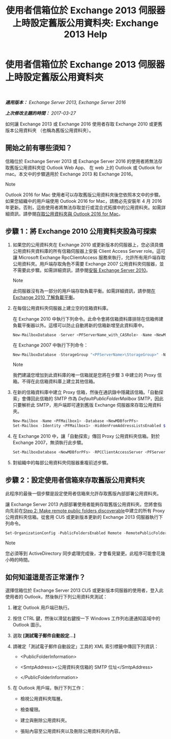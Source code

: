 ﻿---
title: '使用者信箱位於 Exchange 2013 伺服器上時設定舊版公用資料夾: Exchange 2013 Help'
TOCTitle: 使用者信箱位於 Exchange 2013 伺服器上時設定舊版公用資料夾
ms:assetid: 1d5ca19e-696e-4054-a634-15dd34d952b7
ms:mtpsurl: https://technet.microsoft.com/zh-tw/library/Dn690134(v=EXCHG.150)
ms:contentKeyID: 62281105
ms.date: 05/21/2018
mtps_version: v=EXCHG.150
ms.translationtype: MT
---

# 使用者信箱位於 Exchange 2013 伺服器上時設定舊版公用資料夾

 

_**適用版本：** Exchange Server 2013, Exchange Server 2016_

_**上次修改主題的時間：** 2017-03-27_

如何讓 Exchange 2013 或 Exchange 2016 使用者存取 Exchange 2010 或更舊版本公用資料夾 （也稱為舊版公用資料夾）。

## 開始之前有哪些須知？

信箱位於 Exchange Server 2013 或 Exchange Server 2016 的使用者將無法存取舊版公用資料夾從 Outlook Web App、 在 web 上的 Outlook 或 Outlook for mac。本文中的步驟適用於 Exchange 2013 和 Exchange 2016。


> [!NOTE]  
> Outlook 2016 for Mac 使用者可以存取舊版公用資料夾後您依照本文中的步驟。如果您組織中的用戶端使用 Outlook 2016 for Mac，請務必先安裝年 4 月 2016年更新。否則，這些使用者將無法存取並行或混合式拓撲中的公用資料夾。如需詳細資訊，請參閱<a href="accessing-public-folders-with-outlook-2016-for-mac-exchange-2013-help.md">存取公用資料夾與 Outlook 2016 for Mac</a>。




## 步驟 1：將 Exchange 2010 公用資料夾設為可探索

1.  如果您的公用資料夾在 Exchange 2010 或更新版本的伺服器上，您必須具備公用資料夾資料庫的所有信箱伺服器上安裝 Client Access Server role。這可讓 Microsoft Exchange RpcClientAccess 服務來執行，允許所有用戶端存取公用資料夾。用戶端存取角色不需要 Exchange 2007 公用資料夾伺服器，並不需要此步驟。如需詳細資訊，請參閱[安裝 Exchange Server 2010](install-exchange-2013-using-the-setup-wizard-exchange-2013-help.md)。
    
    > [!NOTE]  
    > 此伺服器沒有為一部分的用戶端存取負載平衡。如需詳細資訊，請參閱<a href="https://technet.microsoft.com/en-us/library/ff625247(v=exchg.141).aspx">在 Exchange 2010 了解負載平衡</a>。


2.  在每個公用資料夾伺服器上建立空的信箱資料庫。
    
    在 Exchange 2010 中執行下列命令。此命令會將信箱資料庫排除在信箱佈建負載平衡器以外。這樣可以防止自動將新的信箱新增至此資料庫中。
    
    ```powershell
    New-MailboxDatabase -Server <PFServerName_with_CASRole> -Name <NewMDBforPFs> -IsExcludedFromProvisioning $true 
    ```
    
    在 Exchange 2007 中執行下列命令：
    
    ```powershell
    New-MailboxDatabase -StorageGroup "<PFServerName>\StorageGroup>" -Name <NewMDBforPFs>
    ```
    
    > [!NOTE]  
    > 我們建議您增加到此資料庫的唯一信箱就是您將在步驟 3 中建立的 Proxy 信箱。不得在此信箱資料庫上建立其他信箱。


3.  在新的信箱資料庫中建立 Proxy 信箱，然後在通訊錄中隱藏該信箱。「自動探索」會傳回此信箱的 SMTP 作為 *DefaultPublicFolderMailbox* SMTP，因此只要解析此 SMTP，用戶端即可連到舊版 Exchange 伺服器來存取公用資料夾。
    
    ```powershell
    New-Mailbox -Name <PFMailbox1> -Database <NewMDBforPFs> 
    Set-Mailbox -Identity <PFMailbox1> -HiddenFromAddressListsEnabled $true
    ```

4.  在 Exchange 2010 中，讓「自動探索」傳回 Proxy 公用資料夾信箱。對於 Exchange 2007，無須執行此步驟。
    
    ```powershell
    Set-MailboxDatabase <NewMDBforPFs> -RPCClientAccessServer <PFServerName_with_CASRole>
    ```

5.  對組織中的每部公用資料夾伺服器重複前述步驟。

## 步驟 2：設定使用者信箱來存取舊版公用資料夾

此程序的最後一個步驟是設定使用者信箱來允許存取舊版內部部署公用資料夾。

讓 Exchange Server 2013 內部部署使用者能夠存取舊版公用資料夾。您將會指向先前在[Step 2: Make remote public folders discoverable](configure-legacy-on-premises-public-folders-for-a-hybrid-deployment-exchange-2013-help.md)中建立的所有 Proxy 公用資料夾信箱。從套用 CU5 或更新版本更新的 Exchange 2013 伺服器執行下列命令。

```powershell
Set-OrganizationConfig -PublicFoldersEnabled Remote -RemotePublicFolderMailboxes ProxyMailbox1,ProxyMailbox2,ProxyMailbox3
```


> [!NOTE]  
> 您必須等到 ActiveDirectory 同步處理完成後，才會看見變更。此程序可能會花幾小時的時間。




## 如何知道這是否正常運作？

選擇信箱位於 Exchange Server 2013 CU5 或更新版本伺服器的使用者，登入此使用者的 Outlook，然後執行下列公用資料夾測試：

1.  確定 Outlook 用戶端已執行。

2.  按住 CTRL 鍵，然後以滑鼠右鍵按一下 Windows 工作列右邊通知區域中的 Outlook 圖示。

3.  選取 **\[測試電子郵件自動設定…\]**

4.  請確定「測試電子郵件自動設定」工具的 XML 索引標籤中傳回下列資訊：
    
      - \<PublicFolderInformation\>
    
      - \<SmtpAddress\>\<公用資料夾信箱的 SMTP 位址\</SmtpAddress\>
    
      - \</PublicFolderInformation\>

5.  在 Outlook 用戶端，執行下列工作：
    
      - 檢視公用資料夾階層。
    
      - 檢查權限。
    
      - 建立與刪除公用資料夾。
    
      - 張貼內容至公用資料夾以及刪除公用資料夾的內容。

